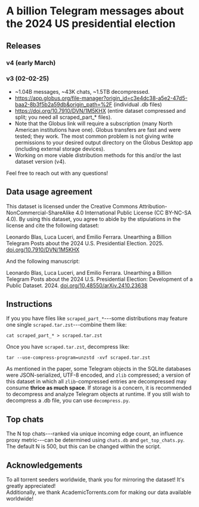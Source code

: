 # A billion Telegram messages about the 2024 US presidential election

## Releases

### v4 (early March)

### v3 (02-02-25)
* ~1.04B messages, ~43K chats, ~1.5TB decompressed.
* https://app.globus.org/file-manager?origin_id=c3e4dc38-a5e2-47d5-baa2-8b3f5b2a59db&origin_path=%2F (individual .db files)
* https://doi.org/10.7910/DVN/1M5KHX (entire dataset compressed and split; you need all scraped_part_* files).
* Note that the Globus link will require a subscription (many North American institutions have one). Globus transfers are fast and were tested; they work. The most common problem is not giving write permissions to your desired output directory on the Globus Desktop app (including external storage devices).
* Working on more viable distribution methods for this and/or the last dataset version (v4).


Feel free to reach out with any questions!


## Data usage agreement
This dataset is licensed under the Creative Commons Attribution-NonCommercial-ShareAlike 4.0 International Public License (CC BY-NC-SA 4.0). By using this dataset, you agree to abide by the stipulations in the license and cite the following dataset:

Leonardo Blas, Luca Luceri, and Emilio Ferrara. Unearthing a Billion Telegram Posts about the 2024 U.S. Presidential Election. 2025. [doi.org/10.7910/DVN/1M5KHX](doi.org/10.7910/DVN/1M5KHX)

And the following manuscript:

Leonardo Blas, Luca Luceri, and Emilio Ferrara. Unearthing a Billion Telegram Posts about the 2024 U.S. Presidential Election: Development of a Public Dataset. 2024. [doi.org/10.48550/arXiv.2410.23638](doi.org/10.48550/arXiv.2410.23638)

## Instructions
If you you have files like `scraped_part_*`---some distributions may feature one single `scraped.tar.zst`---combine them like:
```
cat scraped_part_* > scraped.tar.zst
```
Once you have `scraped.tar.zst`, decompress like:
```
tar --use-compress-program=unzstd -xvf scraped.tar.zst
```

As mentioned in the paper, some Telegram objects in the SQLite databases were JSON-serialized, UTF-8 encoded, and `zlib` compressed; a version of this dataset in which all `zlib`-compressed entries are decompressed may consume **thrice as much space**. If storage is a concern, it is recommended to decompress and analyze Telegram objects at runtime. If you still wish to decompress a .db file, you can use `decompress.py`.

## Top chats
The N top chats---ranked via unique incoming edge count, an influence proxy metric---can be determined using `chats.db` and `get_top_chats.py`. The default N is 500, but this can be changed within the script.

## Acknowledgements
To all torrent seeders worldwide, thank you for mirroring the dataset! It's greatly appreciated!
<br>
Additionally, we thank AcademicTorrents.com for making our data available worldwide!
